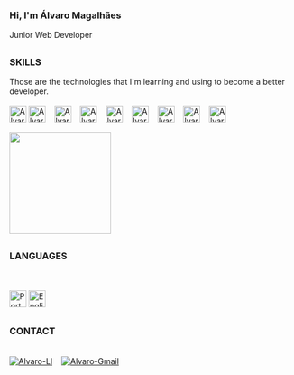 <div style="display: inline-block">

### Hi, I'm Álvaro Magalhães<br> 

Junior Web Developer<br>

##

### __SKILLS__
<div style="display: inline-block" >Those are the technologies that I'm learning and using to become a better developer.    
 <br><br>
    <img align="center" alt="Alvaro-Php" height="30" width="30" src="https://cdn.jsdelivr.net/gh/devicons/devicon/icons/php/php-original.svg" title="Php" />
<img align="center" alt="Alvaro-Java" height="30" width="30" src="https://cdn.jsdelivr.net/gh/devicons/devicon/icons/java/java-original.svg" title="Java" />
&nbsp&nbsp&nbsp<img align="center" alt="Alvaro-C" height="30" width="30" src="https://cdn.jsdelivr.net/gh/devicons/devicon/icons/c/c-original.svg" title="C" />
&nbsp&nbsp&nbsp<img align="center" alt="Alvaro-JavaScript" height="30" width="30" src="https://cdn.jsdelivr.net/gh/devicons/devicon/icons/javascript/javascript-original.svg" title="JavaScript" />
&nbsp&nbsp&nbsp<img align="center" alt="Alvaro-NodeJS" height="30" width="30" src="https://cdn.jsdelivr.net/gh/devicons/devicon/icons/nodejs/nodejs-original.svg" title="NodeJS" />
&nbsp&nbsp&nbsp<img align="center" alt="Alvaro-HTML" height="30" width="30" src="https://cdn.jsdelivr.net/gh/devicons/devicon/icons/html5/html5-original.svg" title="HTML5" />
&nbsp&nbsp&nbsp<img align="center" alt="Alvaro-CSS" height="30" width="30" src="https://cdn.jsdelivr.net/gh/devicons/devicon/icons/css3/css3-original.svg" title="CSS3" />
&nbsp&nbsp&nbsp<img align="center" alt="Alvaro-MySQL" height="30" width="30" src="https://cdn.jsdelivr.net/gh/devicons/devicon/icons/mysql/mysql-original.svg" title="MySQL" />
&nbsp&nbsp&nbsp<img align="center" alt="Alvaro-GIT" height="30" width="30" src="https://cdn.jsdelivr.net/gh/devicons/devicon/icons/git/git-original.svg"" title="Git" />
<div><br>

<div>
<img height="180cm" src="https://github-readme-stats.vercel.app/api?username=dka98&show_icons=true&theme=dark">
<!--<img height="180cm" src="https://github-readme-stats.vercel.app/api/top-langs/?username=dka98&langs_count=8e&theme=dark"-->
</div>


##

### __LANGUAGES__
</div>

<div style="display: inline-block"><br><br>
<img src="https://img.icons8.com/color/48/000000/portugal-circular.png" height="30" width="30" title="Português"/>
<img src="https://img.icons8.com/color/48/000000/great-britain-circular.png" height="30" width="30" title="English"/>
</div>

##

### __CONTACT__
  </div>
<div><br>
<a href="https://www.linkedin.com/in/%C3%A1lvaro-magalh%C3%A3es-5541521a0/" target="_blank"> <img align="center" alt="Alvaro-LI" src="https://img.shields.io/badge/LinkedIn-0077B5?style=for-the-badge&logo=linkedin&logoColor=white" title="LinkedIn" /></a>
&nbsp&nbsp&nbsp<a href="mailto:alvaromiguel998@gmail.com"><img align="center" alt="Alvaro-Gmail" src="https://img.shields.io/badge/Gmail-D14836?style=for-the-badge&logo=gmail&logoColor=white" title="Gmail" /></a>
</div>
